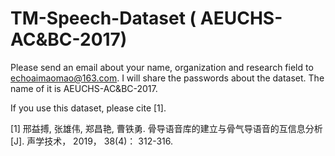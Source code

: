 # TM-Speech-Dataset ( AEUCHS-AC&BC-2017)
Please send an email about your name, organization and research field to echoaimaomao@163.com. I will share the passwords about the dataset. The name of it is AEUCHS-AC&BC-2017.

If you use this dataset, please cite [1].

[1] 邢益搏, 张雄伟, 郑昌艳, 曹铁勇. 骨导语音库的建立与骨气导语音的互信息分析[J]. 声学技术， 2019， 38(4)： 312-316. 
